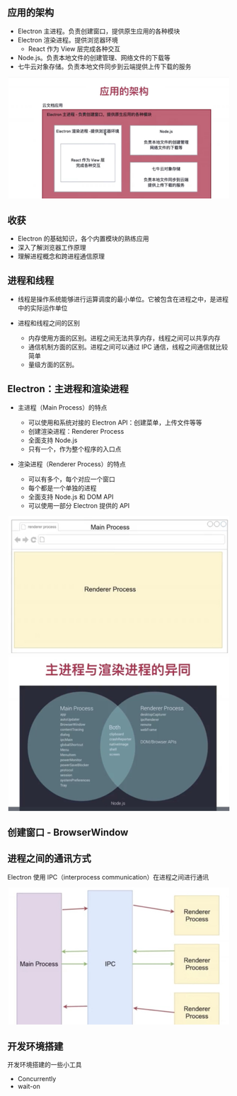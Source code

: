 ## 应用的架构

- Electron 主进程。负责创建窗口，提供原生应用的各种模块
- Electron 渲染进程。提供浏览器环境
  - React 作为 View 层完成各种交互
- Node.js。负责本地文件的创建管理、网络文件的下载等
- 七牛云对象存储。负责本地文件同步到云端提供上传下载的服务

<center><img src="../imgs/01.jpg" width="500px"></center>

## 收获

- Electron 的基础知识，各个内置模块的熟练应用
- 深入了解浏览器工作原理
- 理解进程概念和跨进程通信原理

## 进程和线程

- 线程是操作系统能够进行运算调度的最小单位。它被包含在进程之中，是进程中的实际运作单位

- 进程和线程之间的区别
  - 内存使用方面的区别。进程之间无法共享内存，线程之间可以共享内存
  - 通信机制方面的区别。进程之间可以通过 IPC 通信，线程之间通信就比较简单
  - 量级方面的区别。

## Electron：主进程和渲染进程

- 主进程（Main Process）的特点

  - 可以使用和系统对接的 Electron API：创建菜单，上传文件等等
  - 创建渲染进程：Renderer Process
  - 全面支持 Node.js
  - 只有一个，作为整个程序的入口点

- 渲染进程（Renderer Process）的特点
  - 可以有多个，每个对应一个窗口
  - 每个都是一个单独的进程
  - 全面支持 Node.js 和 DOM API
  - 可以使用一部分 Electron 提供的 API

<center><img src="../imgs/02.jpg" width="500px"></center>

<center><img src="../imgs/03.jpg" width="500px"></center>

## 创建窗口 - BrowserWindow

## 进程之间的通讯方式

Electron 使用 IPC（interprocess communication）在进程之间进行通讯

<center><img src="../imgs/04.jpg" width="500px"></center>

## 开发环境搭建

开发环境搭建的一些小工具

- Concurrently
- wait-on
